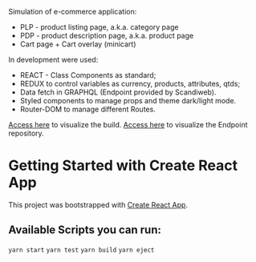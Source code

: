Simulation of e-commerce application:

-   PLP - product listing page, a.k.a. category page
-   PDP - product description page, a.k.a. product page
-   Cart page + Cart overlay (minicart)

In development were used:

-   REACT - Class Components as standard;
-   REDUX to control variables as currency, products, attributes, qtds;
-   Data fetch in GRAPHQL (Endpoint provided by Scandiweb).
-   Styled components to manage props and theme dark/light mode.
-   Router-DOM to manage different Routes.

[Access here](https://e-commerce-beta-henna.vercel.app/) to visualize the build.
[Access here](https://github.com/scandiweb/junior-react-endpoint) to visualize the Endpoint repository.

# Getting Started with Create React App

This project was bootstrapped with [Create React App](https://github.com/facebook/create-react-app).

## Available Scripts you can run:

`yarn start`
`yarn test`
`yarn build`
`yarn eject`
